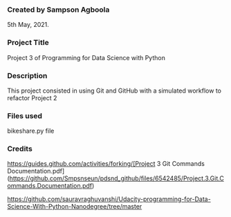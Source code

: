 ### Created by Sampson Agboola
5th May, 2021.

### Project Title
Project 3 of Programming for Data Science with Python

### Description
This project consisted in using Git and GitHub with a simulated workflow to refactor Project 2

### Files used
bikeshare.py file

### Credits
https://guides.github.com/activities/forking/[Project 3 Git Commands Documentation.pdf](https://github.com/Smpsnseun/pdsnd_github/files/6542485/Project.3.Git.Commands.Documentation.pdf)

https://github.com/sauravraghuvanshi/Udacity-programming-for-Data-Science-With-Python-Nanodegree/tree/master

